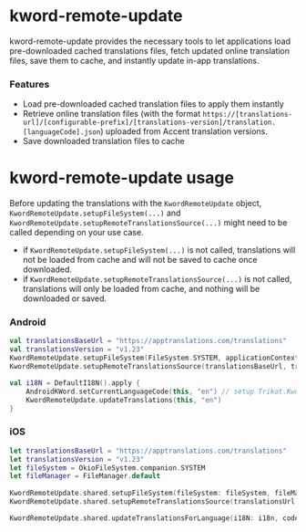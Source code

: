 # kword-remote-update

kword-remote-update provides the necessary tools to let applications load pre-downloaded cached translations files, fetch updated online translation files, save them to cache, and instantly update in-app translations.

### Features

- Load pre-downloaded cached translation files to apply them instantly
- Retrieve online translation files (with the format `https://[translations-url]/[configurable-prefix]/[translations-version]/translation.[languageCode].json`) uploaded from Accent translation versions.
- Save downloaded translation files to cache

# kword-remote-update usage

Before updating the translations with the `KwordRemoteUpdate` object, `KwordRemoteUpdate.setupFileSystem(...)` and `KwordRemoteUpdate.setupRemoteTranslationsSource(...)` might need to be called depending on your use case.

- if `KwordRemoteUpdate.setupFileSystem(...)` is not called, translations will not be loaded from cache and will not be saved to cache once downloaded.
- if `KwordRemoteUpdate.setupRemoteTranslationsSource(...)` is not called, translations will only be loaded from cache, and nothing will be downloaded or saved.

### Android

```kotlin
val translationsBaseUrl = "https://apptranslations.com/translations"
val translationsVersion = "v1.23"
KwordRemoteUpdate.setupFileSystem(FileSystem.SYSTEM, applicationContext)
KwordRemoteUpdate.setupRemoteTranslationsSource(translationsBaseUrl, translationsVersion)

val i18N = DefaultI18N().apply {
    AndroidKWord.setCurrentLanguageCode(this, "en") // setup Trikot.Kword
    KwordRemoteUpdate.updateTranslations(this, "en")
}
```

### iOS
```swift
let translationsBaseUrl = "https://apptranslations.com/translations"
let translationsVersion = "v1.23"
let fileSystem = OkioFileSystem.companion.SYSTEM
let fileManager = FileManager.default
        
KwordRemoteUpdate.shared.setupFileSystem(fileSystem: fileSystem, fileManager: fileManager)
KwordRemoteUpdate.shared.setupRemoteTranslationsSource(translationsUrl: remoteTranslationsUrl, appVersion: translationsVersion)

KwordRemoteUpdate.shared.updateTranslationsForLanguage(i18N: i18n, code: SharedBootstrap.currentLanguage().code)
```